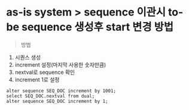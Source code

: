 # as-is system > sequence 이관시 to-be sequence 생성후 start 변경 방법

> 방법 
1. 시퀀스 생성  
2. increment 설정(마지막 사용한 숫자만큼)   
3. nextval로 sequence 확인  
4. increment 1로 설정  
 
```
alter sequence SEQ_DOC increment by 1001;
select SEQ_DOC.nextval from dual;
alter sequence SEQ_DOC increment by 1;
```

